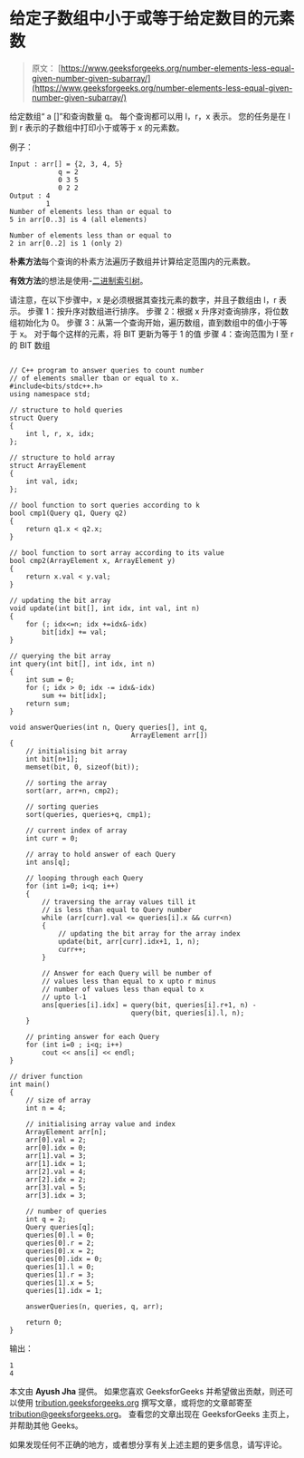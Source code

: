 # 给定子数组中小于或等于给定数目的元素数

> 原文： [https://www.geeksforgeeks.org/number-elements-less-equal-given-number-given-subarray/](https://www.geeksforgeeks.org/number-elements-less-equal-given-number-given-subarray/)

给定数组“ a []”和查询数量 q。 每个查询都可以用 l，r，x 表示。 您的任务是在 l 到 r 表示的子数组中打印小于或等于 x 的元素数。

例子：

```
Input : arr[] = {2, 3, 4, 5}
            q = 2
            0 3 5
            0 2 2 
Output : 4
         1
Number of elements less than or equal to
5 in arr[0..3] is 4 (all elements)

Number of elements less than or equal to
2 in arr[0..2] is 1 (only 2)

```



**朴素方法**每个查询的朴素方法遍历子数组并计算给定范围内的元素数。

**有效方法**的想法是使用-[二进制索引树](https://www.geeksforgeeks.org/binary-indexed-tree-or-fenwick-tree-2/)。

请注意，在以下步骤中，x 是必须根据其查找元素的数字，并且子数组由 l，r 表示。
步骤 1：按升序对数组进行排序。
步骤 2：根据 x 升序对查询排序，将位数组初始化为 0。
步骤 3：从第一个查询开始，遍历数组，直到数组中的值小于等于 x。 对于每个这样的元素，将 BIT 更新为等于 1 的值
步骤 4：查询范围为 l 至 r 的 BIT 数组

```

// C++ program to answer queries to count number 
// of elements smaller tban or equal to x. 
#include<bits/stdc++.h> 
using namespace std; 

// structure to hold queries 
struct Query 
{ 
    int l, r, x, idx; 
}; 

// structure to hold array 
struct ArrayElement 
{ 
    int val, idx; 
}; 

// bool function to sort queries according to k 
bool cmp1(Query q1, Query q2) 
{ 
    return q1.x < q2.x; 
} 

// bool function to sort array according to its value 
bool cmp2(ArrayElement x, ArrayElement y) 
{ 
    return x.val < y.val; 
} 

// updating the bit array 
void update(int bit[], int idx, int val, int n) 
{ 
    for (; idx<=n; idx +=idx&-idx) 
        bit[idx] += val; 
} 

// querying the bit array 
int query(int bit[], int idx, int n) 
{ 
    int sum = 0; 
    for (; idx > 0; idx -= idx&-idx) 
        sum += bit[idx]; 
    return sum; 
} 

void answerQueries(int n, Query queries[], int q, 
                              ArrayElement arr[]) 
{ 
    // initialising bit array 
    int bit[n+1]; 
    memset(bit, 0, sizeof(bit)); 

    // sorting the array 
    sort(arr, arr+n, cmp2); 

    // sorting queries 
    sort(queries, queries+q, cmp1); 

    // current index of array 
    int curr = 0; 

    // array to hold answer of each Query 
    int ans[q]; 

    // looping through each Query 
    for (int i=0; i<q; i++) 
    { 
        // traversing the array values till it 
        // is less than equal to Query number 
        while (arr[curr].val <= queries[i].x && curr<n) 
        { 
            // updating the bit array for the array index 
            update(bit, arr[curr].idx+1, 1, n); 
            curr++; 
        } 

        // Answer for each Query will be number of 
        // values less than equal to x upto r minus 
        // number of values less than equal to x 
        // upto l-1 
        ans[queries[i].idx] = query(bit, queries[i].r+1, n) - 
                              query(bit, queries[i].l, n); 
    } 

    // printing answer for each Query 
    for (int i=0 ; i<q; i++) 
        cout << ans[i] << endl; 
} 

// driver function 
int main() 
{ 
    // size of array 
    int n = 4; 

    // initialising array value and index 
    ArrayElement arr[n]; 
    arr[0].val = 2; 
    arr[0].idx = 0; 
    arr[1].val = 3; 
    arr[1].idx = 1; 
    arr[2].val = 4; 
    arr[2].idx = 2; 
    arr[3].val = 5; 
    arr[3].idx = 3; 

    // number of queries 
    int q = 2; 
    Query queries[q]; 
    queries[0].l = 0; 
    queries[0].r = 2; 
    queries[0].x = 2; 
    queries[0].idx = 0; 
    queries[1].l = 0; 
    queries[1].r = 3; 
    queries[1].x = 5; 
    queries[1].idx = 1; 

    answerQueries(n, queries, q, arr); 

    return 0; 
} 

```

输出：

```
1
4

```

本文由 **Ayush Jha** 提供。 如果您喜欢 GeeksforGeeks 并希望做出贡献，则还可以使用 [tribution.geeksforgeeks.org](http://www.contribute.geeksforgeeks.org) 撰写文章，或将您的文章邮寄至 tribution@geeksforgeeks.org。 查看您的文章出现在 GeeksforGeeks 主页上，并帮助其他 Geeks。

如果发现任何不正确的地方，或者想分享有关上述主题的更多信息，请写评论。